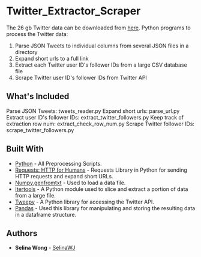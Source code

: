 # Twitter_Extractor_Scraper
The 26 gb Twitter data can be downloaded from [here](http://an.kaist.ac.kr/~haewoon/release/twitter_social_graph/twitter_rv.zip).
Python programs to process the Twitter data:
1. Parse JSON Tweets to individual columns from several JSON files in a directory
2. Expand short urls to a full link
2. Extract each Twitter user ID's follower IDs from a large CSV database file
3. Scrape Twitter user ID's follower IDs from Twitter API

## What's Included
Parse JSON Tweets: tweets_reader.py
Expand short urls: parse_url.py
Extract user ID's follower IDs: extract_twitter_followers.py
Keep track of extraction row num: extract_check_row_num.py
Scrape Twitter follower IDs: scrape_twitter_followers.py

## Built With
* [Python](https://www.python.org/) - All Preprocessing Scripts.
* [Requests: HTTP for Humans](http://docs.python-requests.org/en/master/) - Requests Library in Python for sending HTTP requests and expand short URLs.
* [Numpy.genfromtxt](https://docs.scipy.org/doc/numpy/reference/generated/numpy.genfromtxt.html) - Used to load a data file.
* [Itertools](https://docs.python.org/2/library/itertools.html) - A Python module used to slice and extract a portion of data from a large file.
* [Tweepy](http://docs.tweepy.org/en/v3.5.0/) - A Python library for accessing the Twitter API.
* [Pandas](https://pandas.pydata.org/) - Used this library for manipulating and storing the resulting data in a dataframe structure.

## Authors

* **Selina Wong** - [SelinaWJ](https://github.com/SelinaWJ)

